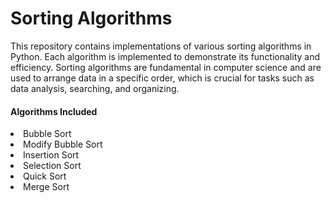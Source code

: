<h1>Sorting Algorithms</h1>

<p>This repository contains implementations of various sorting algorithms in Python. Each algorithm is implemented to demonstrate its functionality and efficiency. Sorting algorithms are fundamental in computer science and are used to arrange data in a specific order, which is crucial for tasks such as data analysis, searching, and organizing.</p>

<h4>Algorithms Included</h4>
  <li>Bubble Sort</li>
  <li>Modify Bubble Sort</li>
  <li>Insertion Sort</li>
  <li>Selection Sort</li>
  <li>Quick Sort</li>
  <li>Merge Sort</li>
